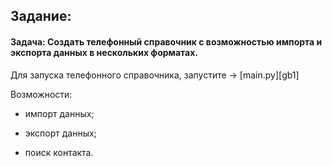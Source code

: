 ## Задание:

#### Задача: Создать телефонный справочник с возможностью импорта и экспорта данных в нескольких форматах.

Для запуска телефонного справочника, запустите -> [main.py][gb1]

Возможности:

- импорт данных;

- экспорт данных;

- поиск контакта.
